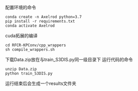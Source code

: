 配置环境的命令
```
conda create -n Axelrod python=3.7
pip install -r requirements.txt
conda activate Axelrod
```
cuda拓展的编译
```
cd RFCR-KPConv/cpp_wrappers
sh compile_wrappers.sh
```
下载Data.zip放在与train_S3DIS.py同一级目录下
运行代码的命令
```
unzip Data.zip
python train_S3DIS.py 
```
运行结束后会生成一个results文件夹
